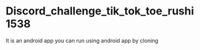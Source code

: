 # Discord_challenge_tik_tok_toe_rushi1538
It is an android app
you can run using android app by cloning
